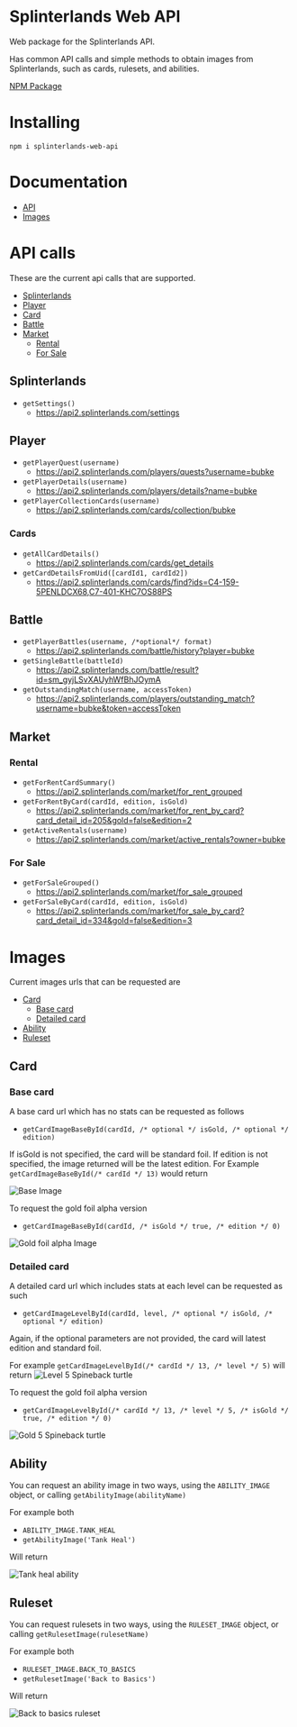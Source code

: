# Splinterlands Web API

Web package for the Splinterlands API.

Has common API calls and simple methods to obtain images from Splinterlands, such as cards, rulesets, and abilities.

[NPM Package](https://www.npmjs.com/package/splinterlands-web-api)

# Installing

`npm i splinterlands-web-api`

# Documentation

- [API](#api-calls)
- [Images](#images)

# API calls

These are the current api calls that are supported.

- [Splinterlands](#splinterlands)
- [Player](#player)
- [Card](#card)
- [Battle](#battle)
- [Market](#market)
  - [Rental](#rental)
  - [For Sale](#for-sale)

## Splinterlands

- `getSettings()`
  - https://api2.splinterlands.com/settings

## Player

- `getPlayerQuest(username)`
  - https://api2.splinterlands.com/players/quests?username=bubke
- `getPlayerDetails(username)`
  - https://api2.splinterlands.com/players/details?name=bubke
- `getPlayerCollectionCards(username)`
  - https://api2.splinterlands.com/cards/collection/bubke

### Cards

- `getAllCardDetails()`
  - https://api2.splinterlands.com/cards/get_details
- `getCardDetailsFromUid([cardId1, cardId2])`
  - https://api2.splinterlands.com/cards/find?ids=C4-159-5PENLDCX68,C7-401-KHC7OS88PS

## Battle

- `getPlayerBattles(username, /*optional*/ format)`
  - https://api2.splinterlands.com/battle/history?player=bubke
- `getSingleBattle(battleId)`
  - https://api2.splinterlands.com/battle/result?id=sm_gyjLSvXAUyhWfBhJOymA
- `getOutstandingMatch(username, accessToken)`
  - https://api2.splinterlands.com/players/outstanding_match?username=bubke&token=accessToken

## Market

### Rental

- `getForRentCardSummary()`
  - https://api2.splinterlands.com/market/for_rent_grouped
- `getForRentByCard(cardId, edition, isGold)`
  - https://api2.splinterlands.com/market/for_rent_by_card?card_detail_id=205&gold=false&edition=2
- `getActiveRentals(username)`
  - https://api2.splinterlands.com/market/active_rentals?owner=bubke

### For Sale

- `getForSaleGrouped()`
  - https://api2.splinterlands.com/market/for_sale_grouped
- `getForSaleByCard(cardId, edition, isGold)`
  - https://api2.splinterlands.com/market/for_sale_by_card?card_detail_id=334&gold=false&edition=3

# Images

Current images urls that can be requested are

- [Card](#card)
  - [Base card](#base-card)
  - [Detailed card](#detailed-card)
- [Ability](#ability)
- [Ruleset](#ruleset)

## Card

### Base card

A base card url which has no stats can be requested as follows

- `getCardImageBaseById(cardId, /* optional */ isGold, /* optional */ edition)`

If isGold is not specified, the card will be standard foil. If edition is not specified, the image returned will be the latest edition. For Example `getCardImageBaseById(/* cardId */ 13)` would return

![Base Image](https://d36mxiodymuqjm.cloudfront.net/cards_beta/Spineback%20Turtle.png)

To request the gold foil alpha version

- `getCardImageBaseById(cardId, /* isGold */ true, /* edition */ 0)`

![Gold foil alpha Image](https://d36mxiodymuqjm.cloudfront.net/cards_v2.2/Spineback%20Turtle_gold.png)

### Detailed card

A detailed card url which includes stats at each level can be requested as such

- `getCardImageLevelById(cardId, level, /* optional */ isGold, /* optional */ edition)`

Again, if the optional parameters are not provided, the card will latest edition and standard foil.

For example `getCardImageLevelById(/* cardId */ 13, /* level */ 5)` will return
![Level 5 Spineback turtle](https://d36mxiodymuqjm.cloudfront.net/cards_by_level/beta/Spineback%20Turtle_lv5.png)

To request the gold foil alpha version

- `getCardImageLevelById(/* cardId */ 13, /* level */ 5, /* isGold */ true, /* edition */ 0)`

![Gold 5 Spineback turtle](https://d36mxiodymuqjm.cloudfront.net/cards_by_level/alpha/Spineback%20Turtle_lv5_gold.png)

## Ability

You can request an ability image in two ways, using the `ABILITY_IMAGE` object, or calling `getAbilityImage(abilityName)`

For example both

- `ABILITY_IMAGE.TANK_HEAL`
- `getAbilityImage('Tank Heal')`

Will return

![Tank heal ability](https://d36mxiodymuqjm.cloudfront.net/website/abilities/ability_tank-heal.png)

## Ruleset

You can request rulesets in two ways, using the `RULESET_IMAGE` object, or calling `getRulesetImage(rulesetName)`

For example both

- `RULESET_IMAGE.BACK_TO_BASICS`
- `getRulesetImage('Back to Basics')`

Will return

![Back to basics ruleset](https://d36mxiodymuqjm.cloudfront.net/website/icons/rulesets/new/img_combat-rule_back-to-basics_150.png)

